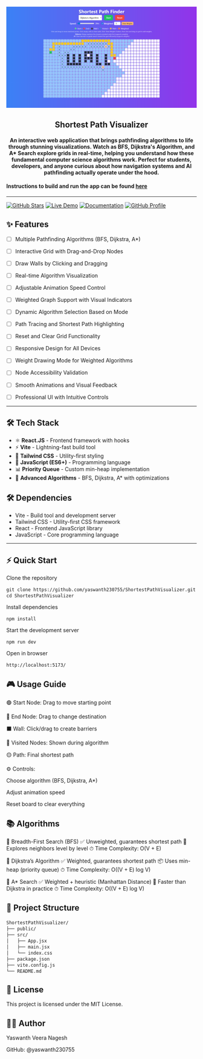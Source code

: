 <p align="center">
<a href="https://github.com/yaswanth230755/ShortestPathVisualizer">
	<img width="800" src="./Screenshot 2025-07-05 172107.png" alt="Shortest Path Visualizer"/>
</a>
	<h2 align="center"> Shortest Path Visualizer </h2>
	<h4 align="center"> An interactive web application that brings pathfinding algorithms to life through stunning visualizations. Watch as BFS, Dijkstra's Algorithm, and A* Search explore grids in real-time, helping you understand how these fundamental computer science algorithms work. Perfect for students, developers, and anyone curious about how navigation systems and AI pathfinding actually operate under the hood. </h4>
</p>

#### **Instructions to build and run the app can be found [here](#-quick-start)**

---

[![GitHub Stars](https://img.shields.io/github/stars/yaswanth230755/ShortestPathVisualizer?style=flat-square)](https://github.com/yaswanth230755/ShortestPathVisualizer/stargazers)
[![Live Demo](https://img.shields.io/badge/Live%20Demo-View%20Here-orange?style=flat-square)](https://yaswanth230755.github.io/ShortestPathVisualizer)
[![Documentation](https://img.shields.io/badge/Documentation-Read%20Docs-green?style=flat-square)](https://github.com/yaswanth230755/ShortestPathVisualizer#readme)
[![GitHub Profile](https://img.shields.io/badge/GitHub-yaswanth230755-blue?style=flat-square)](https://github.com/yaswanth230755)



## ✨ Features
- [ ]  Multiple Pathfinding Algorithms (BFS, Dijkstra, A*)
- [ ]  Interactive Grid with Drag-and-Drop Nodes
- [ ]  Draw Walls by Clicking and Dragging
- [ ]  Real-time Algorithm Visualization
- [ ]  Adjustable Animation Speed Control
- [ ]  Weighted Graph Support with Visual Indicators
- [ ]  Dynamic Algorithm Selection Based on Mode
- [ ]  Path Tracing and Shortest Path Highlighting
- [ ]  Reset and Clear Grid Functionality
- [ ]  Responsive Design for All Devices
- [ ]  Weight Drawing Mode for Weighted Algorithms
- [ ]  Node Accessibility Validation
- [ ]  Smooth Animations and Visual Feedback
- [ ]  Professional UI with Intuitive Controls


---
## 🛠️ Tech Stack

- ⚛️ **React.JS** - Frontend framework with hooks
- ⚡ **Vite** - Lightning-fast build tool  
- 🎨 **Tailwind CSS** - Utility-first styling
- 📝 **JavaScript (ES6+)** - Programming language
- 📊 **Priority Queue** - Custom min-heap implementation
- 🧠 **Advanced Algorithms** - BFS, Dijkstra, A* with optimizations

## 🛠 Dependencies
- Vite - Build tool and development server
- Tailwind CSS - Utility-first CSS framework
- React - Frontend JavaScript library
- JavaScript - Core programming language
 


---
## ⚡ Quick Start
 Clone the repository
 ```
git clone https://github.com/yaswanth230755/ShortestPathVisualizer.git
cd ShortestPathVisualizer
```

 Install dependencies
 ```
npm install
```

 Start the development server
 ```
npm run dev
```

 Open in browser
 ```
http://localhost:5173/
```

## 🎮 Usage Guide
🟢 Start Node: Drag to move starting point

🔴 End Node: Drag to change destination

⬛ Wall: Click/drag to create barriers

🔶 Visited Nodes: Shown during algorithm

🟡 Path: Final shortest path

⚙️ Controls:

Choose algorithm (BFS, Dijkstra, A*)

Adjust animation speed

Reset board to clear everything

## 📚 Algorithms
🔹 Breadth-First Search (BFS)
✅ Unweighted, guarantees shortest path
🔁 Explores neighbors level by level
⏱ Time Complexity: O(V + E)

🔹 Dijkstra’s Algorithm
✅ Weighted, guarantees shortest path
📦 Uses min-heap (priority queue)
⏱ Time Complexity: O((V + E) log V)

🔹 A* Search
✅ Weighted + heuristic (Manhattan Distance)
🧠 Faster than Dijkstra in practice
⏱ Time Complexity: O((V + E) log V)

## 🧱 Project Structure
```
ShortestPathVisualizer/
├── public/
├── src/
│   ├── App.jsx
│   ├── main.jsx
│   └── index.css
├── package.json
├── vite.config.js
└── README.md

```

## 📝 License

This project is licensed under the MIT License.

## 👨‍💻 Author

Yaswanth Veera Nagesh

GitHub: @yaswanth230755
